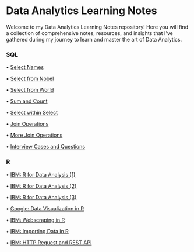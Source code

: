 # Data Analytics Learning Notes
Welcome to my Data Analytics Learning Notes repository! Here you will find a collection of comprehensive notes, resources, and insights that I've gathered during my journey to learn and master the art of Data Analytics.


### SQL
• [Select Names](https://github.com/yokiebo/Data-Analytics-Journey/blob/main/SQL%20Practice%20-%20Select%20Names.sql)

• [Select from Nobel](https://github.com/yokiebo/Data-Analytics-Journey/blob/main/SQL%20Practice-%20Select%20from%20Nobel.sql)

• [Select from World](https://github.com/yokiebo/Data-Analytics-Journey/blob/main/SQL%20Practice-%20Select%20from%20World.sql)

• [Sum and Count](https://github.com/yokiebo/Data-Analytics-Journey/blob/main/SQL%20Practice-%20SUM%20and%20COUNT.sql)

• [Select within Select](https://github.com/yokiebo/Data-Analytics-Journey/blob/main/SQL%20practice%20Select%20within%20Select.sql)

• [Join Operations](https://github.com/yokiebo/Data-Analytics-Journey/blob/main/SQL%20Practice-%20Join%20Operations%201.sql)

• [More Join Operations](https://github.com/yokiebo/Data-Analytics-Journey/blob/main/SQL%20Problems-%20More%20JOIN%20Operations.sql)

• [Interview Cases and Questions](https://github.com/yokiebo/Data-Analytics-Journey/blob/main/SLQ%20Practice%20-%20INTERVIEW%20CASES%20and%20QUESTIONS.sql)


### R
• [IBM: R for Data Analysis (1)](https://github.com/yokiebo/Data-Analytics-Journey/blob/main/IBM-%20R%20for%20Data%20Analysis%20(1).Rmd)

• [IBM: R for Data Analysis (2)](https://github.com/yokiebo/Data-Analytics-Journey/blob/main/IBM-%20R%20for%20Data%20Analysis%20(2).Rmd)

• [IBM: R for Data Analysis (3)](https://github.com/yokiebo/Data-Analytics-Journey/blob/main/IBM-%20R%20for%20Data%20Analysis%20(3).R)

• [Google: Data Visualization in R](https://github.com/yokiebo/Data-Analytics-Journey/blob/main/Data%20Visualization%20in%20R.Rmd)

• [IBM: Webscraping in R](https://github.com/yokiebo/Data-Analytics-Journey/blob/main/Webscraping%20in%20R.Rmd)

• [IBM: Importing Data in R](https://github.com/yokiebo/Data-Analytics-Journey/blob/main/Importing%20Data%20in%20R.Rmd)

• [IBM: HTTP Request and REST API](https://github.com/yokiebo/Data-Analytics-Journey/blob/main/HTTP%20Request%20and%20REST%20API.Rmd)
